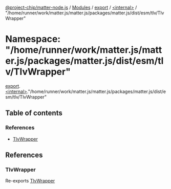 [@project-chip/matter-node.js](../README.md) / [Modules](../modules.md) / [export](export.md) / [\<internal\>](export._internal_.md) / "/home/runner/work/matter.js/matter.js/packages/matter.js/dist/esm/tlv/TlvWrapper"

# Namespace: "/home/runner/work/matter.js/matter.js/packages/matter.js/dist/esm/tlv/TlvWrapper"

[export](export.md).[\<internal\>](export._internal_.md)."/home/runner/work/matter.js/matter.js/packages/matter.js/dist/esm/tlv/TlvWrapper"

## Table of contents

### References

- [TlvWrapper](export._internal_.__home_runner_work_matter_js_matter_js_packages_matter_js_dist_esm_tlv_TlvWrapper_.md#tlvwrapper)

## References

### TlvWrapper

Re-exports [TlvWrapper](../classes/exports_tlv.TlvWrapper.md)

